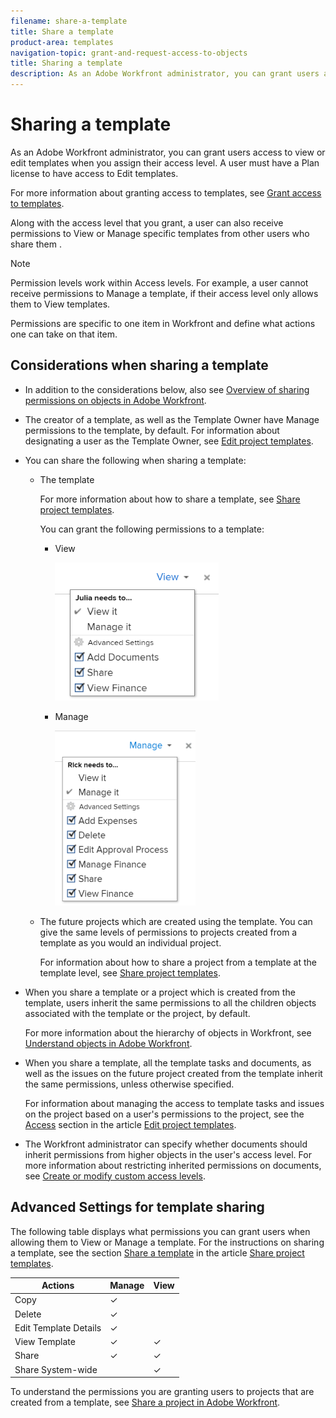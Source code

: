 ```yaml
---
filename: share-a-template
title: Share a template
product-area: templates
navigation-topic: grant-and-request-access-to-objects
title: Sharing a template
description: As an Adobe Workfront administrator, you can grant users access to view or edit templates when you assign their access level. A user must have a Plan license to have access to Edit templates.
---
```


# Sharing a template

As an Adobe Workfront administrator, you can grant users access to view or edit templates when you assign their access level. A user must have a Plan license to have access to Edit templates.

For more information about granting access to templates, see [Grant access to templates](../../administration-and-setup/add-users/configure-and-grant-access/grant-access-templates.md).

Along with the access level that you grant, a user can also receive permissions to View or Manage specific templates from other users who share them .

>[!NOTE]
>
>Permission levels work within Access levels. For example, a user cannot receive permissions to Manage a template, if their access level only allows them to View templates.

Permissions are specific to one item in Workfront and define what actions one can take on that item.

## Considerations when sharing a template

* In addition to the considerations below, also see [Overview of sharing permissions on objects in Adobe Workfront](../../workfront-basics/grant-and-request-access-to-objects/sharing-permissions-on-objects-overview.md).
* The creator of a template, as well as the Template Owner have Manage permissions to the template, by default. For information about designating a user as the Template Owner, see [Edit project templates](../../manage-work/projects/create-and-manage-templates/edit-templates.md).
* You can share the following when sharing a template:

  * The template

    For more information about how to share a template, see [Share project templates](../../manage-work/projects/create-and-manage-templates/share-project-template.md).

    You can grant the following permissions to a template:

    * View

      ![](assets/view-on-template-262x221.png)

    * Manage

      ![](assets/manage-on-template-225x280.png)

  * The future projects which are created using the template. You can give the same levels of permissions to projects created from a template as you would an individual project.&nbsp;

    For information about how to share a project from a template at the template level, see [Share project templates](../../manage-work/projects/create-and-manage-templates/share-project-template.md).

* When you share a template or a project which is created from the template, users inherit the same permissions to all the children objects associated with the template or the project, by default.

  For more information about the hierarchy of objects in Workfront, see&nbsp; [Understand objects in Adobe Workfront](../../workfront-basics/navigate-workfront/workfront-navigation/understand-objects.md).

* When you share a template, all the template tasks and documents, as well as the issues on the future project created from the template inherit the same permissions, unless otherwise specified.

  For information about managing the access to template tasks and issues on the project based on a user's permissions to the project, see the [Access](../../manage-work/projects/create-and-manage-templates/edit-templates.md#access) section in the article [Edit project templates](../../manage-work/projects/create-and-manage-templates/edit-templates.md).

* The Workfront administrator can specify whether documents should inherit permissions from higher objects in the user's access level. For more information about restricting inherited permissions on documents, see [Create or modify custom access levels](../../administration-and-setup/add-users/configure-and-grant-access/create-modify-access-levels.md).

<!--
Share a template Go to the template you want to share with other entities, click Template Actions, then Template Sharing. Or Navigate to a list of templates, and select multiple templates from the list, then click Share Template. Note: If you select multiple templates, you cannot view who already has permissions to the individual templates. Start typing the name of a user, group, team, job role, or company that you want to share the template with in the Give template access to or Edit template access for fields. Select them when they appear in the list. Tip: You can share an object only with active users, teams, roles, or companies. From the drop-down menu, select which level of permissions you want to grant: View it: Users with these permissions are able to view the template and create a project using it, or attach it to an existing project. Manage it: Users with these permissions are able to edit or delete the template. (Optional) Click Advanced Settings to fine-tune your settings for each level of permissions. Click Save. Share a project at the template level You can share the future projects that are created using a template with users at the template level. Go to the template whose future projects you want to share with other entities, click Template Actions, then Project Sharing. Or Navigate to a list of templates, and select multiple templates from the list, then click Share Project. Note: If you select multiple templates, you cannot view who already has project permissions to the individual templates. Start typing and then select the name of a user, group, team, job role, or company with whom you want to share future projects created from the template in the Give project access to or Edit template access for fields. Tip: You can share an object only with active users, teams, roles, or companies. From the drop-down menu, select which level of permissions you want to grant. Select from the following: No access: You can specify which users will not have any access to the template. This option is available only when bulk sharing projects from templates. View: Users with these permissions can view projects created from the template. Contribute: Users with these permissions can contribute to projects created from the template Manage: Users with these permissions can manage or delete projects created from this template. (Optional) Click Advanced Settings to fine-tune your settings for each level of permissions. Click Save.
-->

## Advanced Settings for template sharing

The following table displays what permissions you can grant users when allowing them to View or Manage a template. For the instructions on sharing a template, see the section [Share a template](../../manage-work/projects/create-and-manage-templates/share-project-template.md#share) in the article [Share project templates](../../manage-work/projects/create-and-manage-templates/share-project-template.md).

| Actions |Manage |View |
|---|---|---|
| Copy |✓ |&nbsp; |
| Delete |✓ |&nbsp; |
| Edit Template Details |✓ |&nbsp; |
| View Template |✓ |✓ |
| Share |✓ |✓ |
| Share System-wide |&nbsp; |✓ |

To understand the permissions you are granting users to projects that are created from a template, see [Share a project in Adobe Workfront](../../workfront-basics/grant-and-request-access-to-objects/share-a-project.md).
